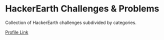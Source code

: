 # HackerEarth Challenges & Problems

Collection of HackerEarth challenges subdivided by categories.

[Profile Link](https://www.hackerearth.com/@Mcar27)
